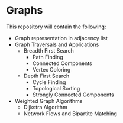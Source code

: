 Graphs
============
This repository will contain the following:
* Graph representation in adjacency list
* Graph Traversals and Applications
    * Breadth First Search
        * Path Finding
        * Connected Components
        * Vertex Coloring
    * Depth First Search
        * Cycle Finding
        * Topological Sorting
        * Strongly Connected Components
* Weighted Graph Algorithms
    * Dijkstra Algorithm
    * Network Flows and Bipartite Matching
